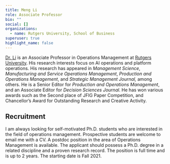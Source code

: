 ```yaml
---
title: Meng Li
role: Associate Professor
bio: ""
social: []
organizations:
  - name: Rutgers University, School of Business
superuser: true
highlight_name: false
---
```

[Dr. Li](https://business.camden.rutgers.edu/faculty-profiles/dr-meng-michael-li/) is an Associate Professor in Operations Management at [Rutgers University](https://www.rutgers.edu/). His research interests focus on AI operations and platform operations. His research has appeared in *Management Science*, *Manufacturing and Service Operations Management*, *Production and Operations Management*, and *Strategic Management Journal,* among others. He is a Senior Editor for *Production and Operations Management*, and an Associate Editor for *Decision Sciences Journal.* He has won various awards such as the Second place of JFIG Paper Competition, and Chancellor’s Award for Outstanding Research and Creative Activity.

## **Recruitment** 


I am always looking for self-motivated Ph.D. students who are interested in the field of operations management. Prospective students are welcome to email me with a CV.
A postdoc position in the area of Operations Management is available. The applicant should possess a Ph.D. degree in a related discipline and a proven research record. The position is full time and is up to 2 years. The starting date is Fall 2021.